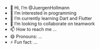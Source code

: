- 👋 Hi, I’m @JuergenHollmann
- 👀 I’m interested in programming
- 🌱 I’m currently learning Dart and Flutter
- 💞️ I’m looking to collaborate on teamwork
- 📫 How to reach me ...
- 😄 Pronouns: ...
- ⚡ Fun fact: ...

<!---
JuergenHollmann/JuergenHollmann is a ✨ special ✨ repository because its `README.md` (this file) appears on your GitHub profile.
You can click the Preview link to take a look at your changes.
--->
